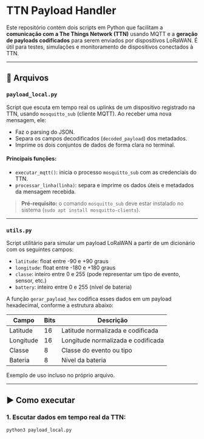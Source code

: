 # TTN Payload Handler

Este repositório contém dois scripts em Python que facilitam a **comunicação com a The Things Network (TTN)** usando MQTT e a **geração de payloads codificados** para serem enviados por dispositivos LoRaWAN. É útil para testes, simulações e monitoramento de dispositivos conectados à TTN.

---

## 📁 Arquivos

### `payload_local.py`
Script que escuta em tempo real os uplinks de um dispositivo registrado na TTN, usando `mosquitto_sub` (cliente MQTT). Ao receber uma nova mensagem, ele:

- Faz o parsing do JSON.
- Separa os campos decodificados (`decoded_payload`) dos metadados.
- Imprime os dois conjuntos de dados de forma clara no terminal.

#### Principais funções:
- `executar_mqtt()`: inicia o processo `mosquitto_sub` com as credenciais do TTN.
- `processar_linha(linha)`: separa e imprime os dados úteis e metadados da mensagem recebida.

> **Pré-requisito:** o comando `mosquitto_sub` deve estar instalado no sistema (`sudo apt install mosquitto-clients`).

---

### `utils.py`
Script utilitário para simular um payload LoRaWAN a partir de um dicionário com os seguintes campos:

- `latitude`: float entre -90 e +90 graus
- `longitude`: float entre -180 e +180 graus
- `classe`: inteiro entre 0 e 255 (pode representar um tipo de evento, sensor, etc.)
- `battery`: inteiro entre 0 e 255 (nível de bateria)

A função `gerar_payload_hex` codifica esses dados em um payload hexadecimal, conforme a estrutura abaixo:

| Campo      | Bits | Descrição                              |
|------------|------|----------------------------------------|
| Latitude   | 16   | Latitude normalizada e codificada      |
| Longitude  | 16   | Longitude normalizada e codificada     |
| Classe     | 8    | Classe do evento ou tipo               |
| Bateria    | 8    | Nível da bateria                       |

Exemplo de uso incluso no próprio arquivo.

---

## ▶️ Como executar

### 1. Escutar dados em tempo real da TTN:

```bash
python3 payload_local.py
